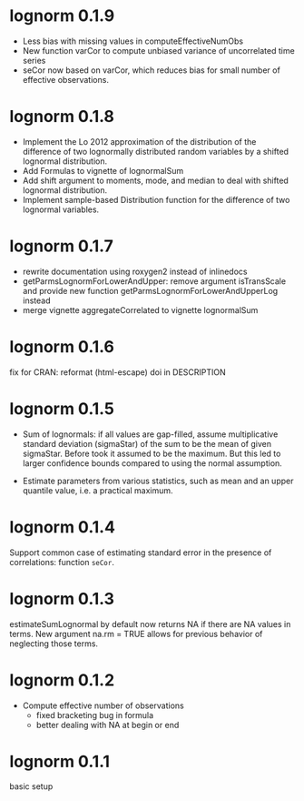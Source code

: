 # lognorm 0.1.9
- Less bias with missing values in computeEffectiveNumObs
- New function varCor to compute unbiased variance of uncorrelated time series
- seCor now based on varCor, which reduces bias for small number of effective
  observations.

# lognorm 0.1.8
- Implement the Lo 2012 approximation of the distribution of the difference of
  two lognormally distributed random variables by a shifted lognormal 
  distribution.
- Add Formulas to vignette of lognormalSum  
- Add shift argument to moments, mode, and median to deal with shifted
  lognormal distribution.
- Implement sample-based Distribution function for the difference of two 
  lognormal variables.

# lognorm 0.1.7

- rewrite documentation using roxygen2 instead of inlinedocs
- getParmsLognormForLowerAndUpper: remove argument isTransScale and provide
  new function getParmsLognormForLowerAndUpperLog instead
- merge vignette aggregateCorrelated to vignette lognormalSum

# lognorm 0.1.6
fix for CRAN: reformat (html-escape) doi in DESCRIPTION

# lognorm 0.1.5

- Sum of lognormals: if all values are gap-filled, assume multiplicative
   standard deviation (sigmaStar) of the sum to be the mean of given sigmaStar.
   Before took it assumed to be the maximum. But this led to larger confidence 
   bounds compared to using the normal assumption.
   
- Estimate parameters from various statistics, such as mean and an
    upper quantile value, i.e. a practical maximum.

# lognorm 0.1.4

Support common case of estimating standard error in the presence of correlations:
function `seCor`.

# lognorm 0.1.3

estimateSumLognormal by default now returns NA if there are NA values in terms.
New argument na.rm = TRUE allows for previous behavior of neglecting those terms.

# lognorm 0.1.2

- Compute effective number of observations
  - fixed bracketing bug in formula
  - better dealing with NA at begin or end

# lognorm 0.1.1

basic setup
